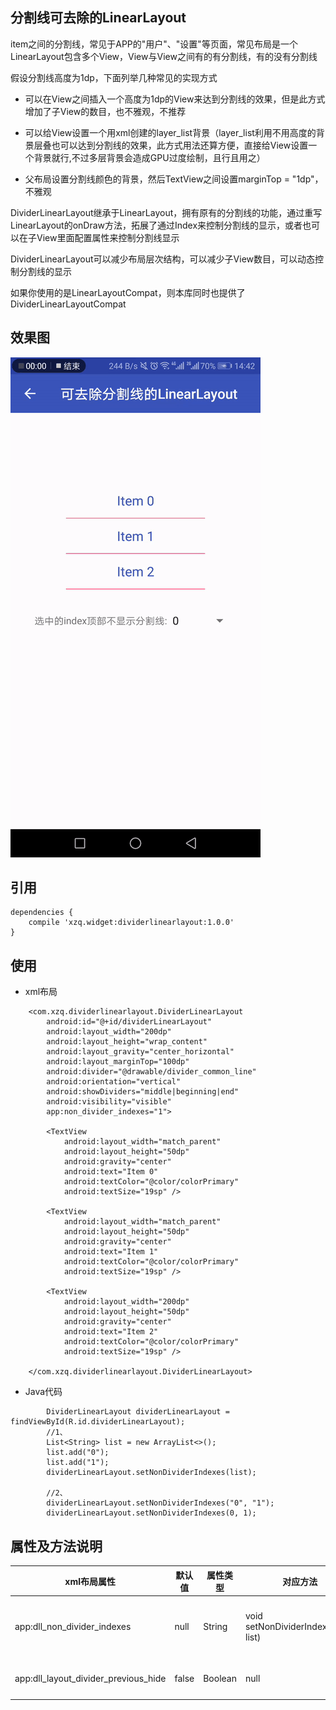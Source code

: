 

## 分割线可去除的LinearLayout
item之间的分割线，常见于APP的"用户"、"设置"等页面，常见布局是一个LinearLayout包含多个View，View与View之间有的有分割线，有的没有分割线

假设分割线高度为1dp，下面列举几种常见的实现方式

- 可以在View之间插入一个高度为1dp的View来达到分割线的效果，但是此方式增加了子View的数目，也不雅观，不推荐

- 可以给View设置一个用xml创建的layer_list背景（layer_list利用不用高度的背景层叠也可以达到分割线的效果，此方式用法还算方便，直接给View设置一个背景就行,不过多层背景会造成GPU过度绘制，且行且用之）

- 父布局设置分割线颜色的背景，然后TextView之间设置marginTop = "1dp"，不雅观

DividerLinearLayout继承于LinearLayout，拥有原有的分割线的功能，通过重写LinearLayout的onDraw方法，拓展了通过Index来控制分割线的显示，或者也可以在子View里面配置属性来控制分割线显示

DividerLinearLayout可以减少布局层次结构，可以减少子View数目，可以动态控制分割线的显示

如果你使用的是LinearLayoutCompat，则本库同时也提供了DividerLinearLayoutCompat


## 效果图
![Screenshots](https://github.com/xzq0125/XzqLib/blob/master/dividerlinearlayout/dividerlinearlayout.gif)


## 引用

    dependencies {
        compile 'xzq.widget:dividerlinearlayout:1.0.0'
    }


## 使用
- xml布局
```
    <com.xzq.dividerlinearlayout.DividerLinearLayout
        android:id="@+id/dividerLinearLayout"
        android:layout_width="200dp"
        android:layout_height="wrap_content"
        android:layout_gravity="center_horizontal"
        android:layout_marginTop="100dp"
        android:divider="@drawable/divider_common_line"
        android:orientation="vertical"
        android:showDividers="middle|beginning|end"
        android:visibility="visible"
        app:non_divider_indexes="1">

        <TextView
            android:layout_width="match_parent"
            android:layout_height="50dp"
            android:gravity="center"
            android:text="Item 0"
            android:textColor="@color/colorPrimary"
            android:textSize="19sp" />

        <TextView
            android:layout_width="match_parent"
            android:layout_height="50dp"
            android:gravity="center"
            android:text="Item 1"
            android:textColor="@color/colorPrimary"
            android:textSize="19sp" />

        <TextView
            android:layout_width="200dp"
            android:layout_height="50dp"
            android:gravity="center"
            android:text="Item 2"
            android:textColor="@color/colorPrimary"
            android:textSize="19sp" />

    </com.xzq.dividerlinearlayout.DividerLinearLayout>
```    
    
- Java代码
```
        DividerLinearLayout dividerLinearLayout = findViewById(R.id.dividerLinearLayout);
        //1、
        List<String> list = new ArrayList<>();
        list.add("0");
        list.add("1");
        dividerLinearLayout.setNonDividerIndexes(list);
        
        //2、
        dividerLinearLayout.setNonDividerIndexes("0", "1");
        dividerLinearLayout.setNonDividerIndexes(0, 1);
```
## 属性及方法说明
xml布局属性|默认值|属性类型|对应方法|说明及使用
---|---|---|---|---
app:dll_non_divider_indexes|null|String|void setNonDividerIndexes(List<String> list)|设置不需要分割线的索引列表，使用，app:non_divider_indexes = "0,1",自动忽略越界的index
app:dll_layout_divider_previous_hide|false|Boolean|null|在子项也可以配置与前一个子项之间的分割线的显示性，默认显示分割线





















